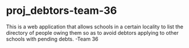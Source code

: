 # proj_debtors-team-36
This is a web application that allows schools in a certain locality to list the directory of people owing them so as to avoid debtors applying to other schools with pending debts. -Team 36
